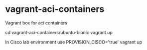 # vagrant-aci-containers
Vagrant box for aci containers

cd vagrant-aci-containers/ubuntu-bionic
vagrant up

In Cisco lab environment use
PROVISION_CISCO='true' vagrant up
